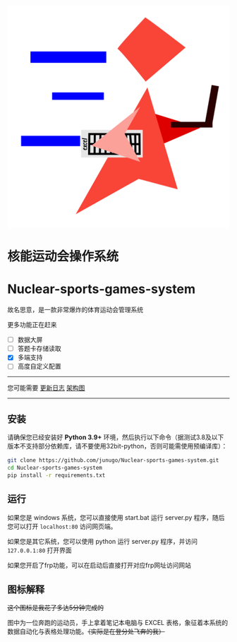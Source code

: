 ![icon](https://github.com/junugo/Nuclear-sports-games-system/raw/master/Non-development%20file/icon.svg)

# 核能运动会操作系统
# Nuclear-sports-games-system

故名思意，是一款非常爆炸的体育运动会管理系统

更多功能正在赶来
- [ ] 数据大屏
- [ ] 答题卡存储读取
- [x] 多端支持
- [ ] 高度自定义配置

---
您可能需要 [更新日志](https://github.com/junugo/Nuclear-sports-games-system/blob/master/Non-development%20file/Update%20log.md) [架构图](https://github.com/junugo/Nuclear-sports-games-system/blob/master/Non-development%20file/%E6%A0%B8%E8%83%BD%E8%BF%90%E5%8A%A8%E4%BC%9A%E6%93%8D%E4%BD%9C%E7%B3%BB%E7%BB%9F%E6%80%BB%E6%9E%B6%E6%9E%84.svg)

---
## 安装

请确保您已经安装好 **Python 3.9+** 环境，然后执行以下命令（据测试3.8及以下版本不支持部分依赖库，请不要使用32bit-python，否则可能需使用预编译库）：
```bash
git clone https://github.com/junugo/Nuclear-sports-games-system.git
cd Nuclear-sports-games-system
pip install -r requirements.txt
```

## 运行
如果您是 windows 系统，您可以直接使用 start.bat 运行 server.py 程序，随后您可以打开 `localhost:80` 访问网页端。

如果您是其它系统，您可以使用 python 运行 server.py 程序，并访问 `127.0.0.1:80` 打开界面

如果您开启了frp功能，可以在启动后直接打开对应frp网址访问网站

## 图标解释
~~这个图标是我花了多达5分钟完成的~~

图中为一位奔跑的运动员，手上拿着笔记本电脑与 EXCEL 表格，象征着本系统的数据自动化与表格处理功能。~~（实际是在登分处飞奔的我）~~